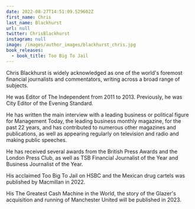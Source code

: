 ```yaml
---
date: 2022-08-27T14:51:09.529602Z
first_name: Chris
last_name: Blackhurst
url: null
twitter: ChrisBlackhurst
instagram: null
image: /images/author_images/blackhurst_chris.jpg
book_releases:
  - book_title: Too Big To Jail
---
```

Chris Blackhurst is widely acknowledged as one of the world's foremost financial journalists and commentators, writing across a broad range of subjects.

He was Editor of The Independent from 2011 to 2013. Previously, he was City Editor of the Evening Standard.

He has written the main interview with a leading business or political figure for Management Today, the leading business monthly magazine, for the past 22 years, and has contributed to numerous other magazines and publications, as well as appearing regularly on television and radio and making public speeches.

He has received several awards from the British Press Awards and the London Press Club, as well as TSB Financial Journalist of the Year and Business Journalist of the Year.

His acclaimed Too Big To Jail on HSBC and the Mexican drug cartels was published by Macmillan in 2022.



His The Greatest Cash Machine in the World, the story of the Glazer's acquisition and running of Manchester United will be published in 2023.